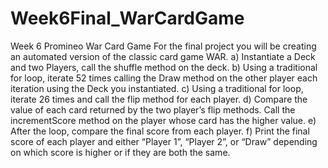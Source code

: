 # Week6Final_WarCardGame
Week 6 Promineo War Card Game
For the final project you will be creating an automated version of the classic card game WAR.
  a)	Instantiate a Deck and two Players, call the shuffle method on the deck.
  b)	Using a traditional for loop, iterate 52 times calling the Draw method on the other player each iteration using the Deck you instantiated.
  c)	Using a traditional for loop, iterate 26 times and call the flip method for each player.
  d)	Compare the value of each card returned by the two player’s flip methods. Call the incrementScore method on the player whose card has the higher value.
  e)	After the loop, compare the final score from each player. 
  f)	Print the final score of each player and either “Player 1”, “Player 2”, or “Draw” depending on which score is higher or if they are both the same.
